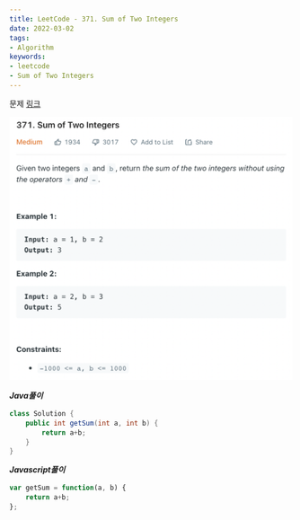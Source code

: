 ```yaml
---
title: LeetCode - 371. Sum of Two Integers
date: 2022-03-02
tags:
- Algorithm
keywords:
- leetcode
- Sum of Two Integers
---
```


문제 [링크](https://leetcode.com/problems/sum-of-two-integers/)

![](problem.png)

_**Java풀이**_
```java
class Solution {
    public int getSum(int a, int b) {
        return a+b;
    }
}
```

_**Javascript풀이**_
```javascript
var getSum = function(a, b) {
    return a+b;
};
```
